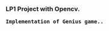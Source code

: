 
<html>
  <h3>
    LP1 Project with Opencv.
    
    Implementation of Genius game..
  </h3>

  
  </html>
